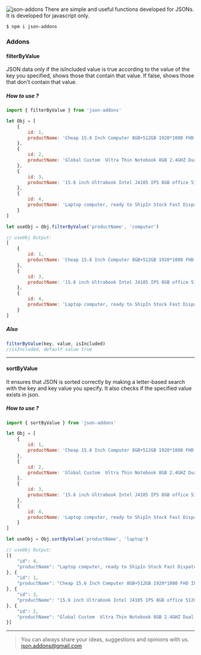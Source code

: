 ![json-addons](https://img.techpowerup.org/201028/json-addons.png)
There are simple and useful functions developed for JSONs. It is developed for javascript only.

`$ npm i json-addons`


### Addons

#### filterByValue
JSON data only if the isIncluded value is true according to the value of the key you specified, shows those that contain that value. If false, shows those that don't contain that value.

##### How to use ?
```js
import { filterByValue } from 'json-addons'

let Obj = [
    {
        id: 1,
        productName: 'Cheap 15.6 Inch Computer 8GB+512GB 1920*1080 FHD IPS Laptops Computer'
    },
    {
        id: 2,
        productName: 'Global Custom  Ultra Thin Notebook 8GB 2.4GHZ Dual Core Wins10 Mini'
    },
    {
        id: 3,
        productName: '15.6 inch Ultrabook Intel J4105 IPS 8GB office 512GB computer laptops'
    },
    {
        id: 4,
        productName: 'Laptop computer, ready to ShipIn Stock Fast Dispatch cheap netbook'
    }
]

let useObj = Obj.filterByValue('productName', 'computer')

// useObj Output:
[
    {
        id: 1,
        productName: 'Cheap 15.6 Inch Computer 8GB+512GB 1920*1080 FHD IPS Laptops Computer'
    },
    {
        id: 3,
        productName: '15.6 inch Ultrabook Intel J4105 IPS 8GB office 512GB computer laptops'
    },
    {
        id: 4,
        productName: 'Laptop computer, ready to ShipIn Stock Fast Dispatch cheap netbook'
    }
]
```

##### Also
```js
filterByValue(key, value, isIncluded)
//isIncluded, default value true
```

----

#### sortByValue
It ensures that JSON is sorted correctly by making a letter-based search with the key and key value you specify. It also checks if the specified value exists in json.

##### How to use ?
```js
import { sortByValue } from 'json-addons'

let Obj = [
    {
        id: 1,
        productName: 'Cheap 15.6 Inch Computer 8GB+512GB 1920*1080 FHD IPS Laptops Computer'
    },
    {
        id: 2,
        productName: 'Global Custom  Ultra Thin Notebook 8GB 2.4GHZ Dual Core Wins10 Mini'
    },
    {
        id: 3,
        productName: '15.6 inch Ultrabook Intel J4105 IPS 8GB office 512GB computer laptops'
    },
    {
        id: 4,
        productName: 'Laptop computer, ready to ShipIn Stock Fast Dispatch cheap netbook'
    }
]

let useObj = Obj.sortByValue('productName', 'laptop')

// useObj Output:
[{
    "id": 4,
    "productName": "Laptop computer, ready to ShipIn Stock Fast Dispatch cheap netbook"
}, {
    "id": 1,
    "productName": "Cheap 15.6 Inch Computer 8GB+512GB 1920*1080 FHD IPS Laptops Computer"
}, {
    "id": 3,
    "productName": "15.6 inch Ultrabook Intel J4105 IPS 8GB office 512GB computer laptops"
}, {
    "id": 2,
    "productName": "Global Custom  Ultra Thin Notebook 8GB 2.4GHZ Dual Core Wins10 Mini"
}]
```

----

> You can always share your ideas, suggestions and opinions with us.
> json.addons@gmail.com
